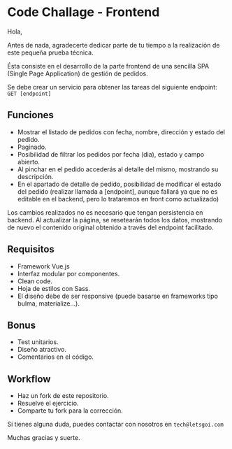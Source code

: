 # Code Challage - Frontend

Hola,

Antes de nada, agradecerte dedicar parte de tu tiempo a la realización de este pequeña prueba técnica.

Ésta consiste en el desarrollo de la parte frontend de una sencilla SPA (Single Page Application) de gestión de pedidos.

Se debe crear un servicio para obtener las tareas del siguiente endpoint:
`GET [endpoint]`

## Funciones
- Mostrar el listado de pedidos con fecha, nombre, dirección y estado del pedido.
- Paginado.
- Posibilidad de filtrar los pedidos por fecha (dia), estado y campo abierto.
- Al pinchar en el pedido accederás al detalle del mismo, mostrando su descripción.
- En el apartado de detalle de pedido, posibilidad de modificar el estado del pedido (realizar llamada a [endpoint], aunque fallará ya que no es editable en el backend, pero lo trataremos en front como actualizado)

Los cambios realizados no es necesario que tengan persistencia en backend. Al actualizar la página, se resetearán todos los datos, mostrando de nuevo el contenido original obtenido a través del endpoint facilitado.

## Requisitos
- Framework Vue.js
- Interfaz modular por componentes.
- Clean code.
- Hoja de estilos con Sass.
- El diseño debe de ser responsive (puede basarse en frameworks tipo bulma, materialize...).

## Bonus
- Test unitarios.
- Diseño atractivo.
- Comentarios en el código.

## Workflow
- Haz un fork de este repositorio.
- Resuelve el ejercicio.
- Comparte tu fork para la corrección.

Si tienes alguna duda, puedes contactar con nosotros en `tech@letsgoi.com`

Muchas gracias y suerte.